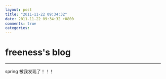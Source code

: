 ```yaml
---
layout: post
title: "2011-11-22 09:34:32"
date: 2011-11-22 09:34:32 +0800
comments: true
categories: 
---
```


# freeness's blog

----------

>
spring 被我发现了！！！